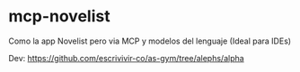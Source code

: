 # mcp-novelist
Como la app Novelist pero via MCP y modelos del lenguaje (Ideal para IDEs)

Dev: https://github.com/escrivivir-co/as-gym/tree/alephs/alpha
